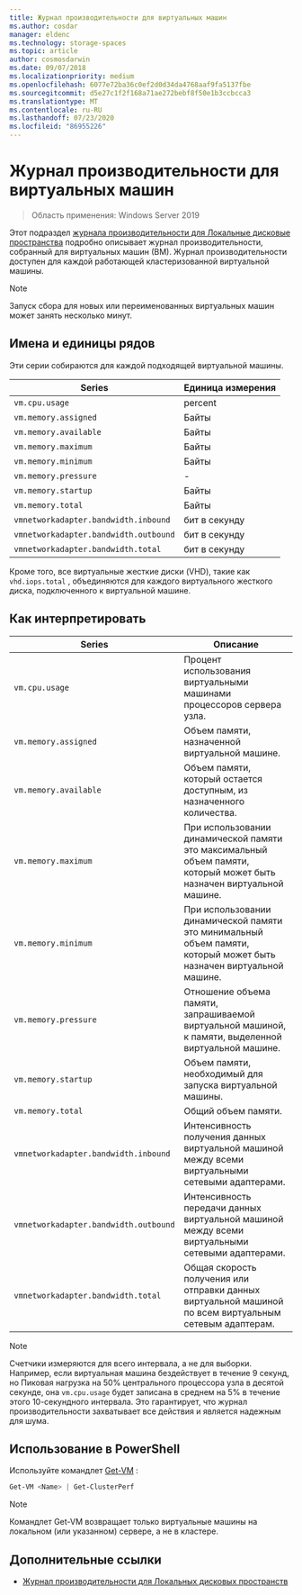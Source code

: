 ```yaml
---
title: Журнал производительности для виртуальных машин
ms.author: cosdar
manager: eldenc
ms.technology: storage-spaces
ms.topic: article
author: cosmosdarwin
ms.date: 09/07/2018
ms.localizationpriority: medium
ms.openlocfilehash: 6077e72ba36c0ef2d0d34da4768aaf9fa5137fbe
ms.sourcegitcommit: d5e27c1f2f168a71ae272bebf8f50e1b3ccbcca3
ms.translationtype: MT
ms.contentlocale: ru-RU
ms.lasthandoff: 07/23/2020
ms.locfileid: "86955226"
---
```

# <a name="performance-history-for-virtual-machines"></a>Журнал производительности для виртуальных машин

> Область применения: Windows Server 2019

Этот подраздел [журнала производительности для Локальные дисковые пространства](performance-history.md) подробно описывает журнал производительности, собранный для виртуальных машин (ВМ). Журнал производительности доступен для каждой работающей кластеризованной виртуальной машины.

   > [!NOTE]
   > Запуск сбора для новых или переименованных виртуальных машин может занять несколько минут.

## <a name="series-names-and-units"></a>Имена и единицы рядов

Эти серии собираются для каждой подходящей виртуальной машины.

| Series                            | Единица измерения             |
|-----------------------------------|------------------|
| `vm.cpu.usage`                    | percent          |
| `vm.memory.assigned`              | Байты            |
| `vm.memory.available`             | Байты            |
| `vm.memory.maximum`               | Байты            |
| `vm.memory.minimum`               | Байты            |
| `vm.memory.pressure`              | -                |
| `vm.memory.startup`               | Байты            |
| `vm.memory.total`                 | Байты            |
| `vmnetworkadapter.bandwidth.inbound`  | бит в секунду |
| `vmnetworkadapter.bandwidth.outbound` | бит в секунду |
| `vmnetworkadapter.bandwidth.total`    | бит в секунду |

Кроме того, все виртуальные жесткие диски (VHD), такие как `vhd.iops.total` , объединяются для каждого виртуального жесткого диска, подключенного к виртуальной машине.

## <a name="how-to-interpret"></a>Как интерпретировать


| Series                            | Описание                                                                                                  |
|-----------------------------------|--------------------------------------------------------------------------------------------------------------|
| `vm.cpu.usage`                    | Процент использования виртуальными машинами процессоров сервера узла.                                   |
| `vm.memory.assigned`              | Объем памяти, назначенной виртуальной машине.                                                      |
| `vm.memory.available`             | Объем памяти, который остается доступным, из назначенного количества.                                       |
| `vm.memory.maximum`               | При использовании динамической памяти это максимальный объем памяти, который может быть назначен виртуальной машине. |
| `vm.memory.minimum`               | При использовании динамической памяти это минимальный объем памяти, который может быть назначен виртуальной машине. |
| `vm.memory.pressure`              | Отношение объема памяти, запрашиваемой виртуальной машиной, к памяти, выделенной виртуальной машине.            |
| `vm.memory.startup`               | Объем памяти, необходимый для запуска виртуальной машины.                                            |
| `vm.memory.total`                 | Общий объем памяти. |
| `vmnetworkadapter.bandwidth.inbound`  | Интенсивность получения данных виртуальной машиной между всеми виртуальными сетевыми адаптерами.                        |
| `vmnetworkadapter.bandwidth.outbound` | Интенсивность передачи данных виртуальной машиной между всеми виртуальными сетевыми адаптерами.                            |
| `vmnetworkadapter.bandwidth.total`    | Общая скорость получения или отправки данных виртуальной машиной по всем виртуальным сетевым адаптерам.          |

   > [!NOTE]
   > Счетчики измеряются для всего интервала, а не для выборки. Например, если виртуальная машина бездействует в течение 9 секунд, но Пиковая нагрузка на 50% центрального процессора узла в десятой секунде, она `vm.cpu.usage` будет записана в среднем на 5% в течение этого 10-секундного интервала. Это гарантирует, что журнал производительности захватывает все действия и является надежным для шума.

## <a name="usage-in-powershell"></a>Использование в PowerShell

Используйте командлет [Get-VM](/powershell/module/hyper-v/get-vm) :

```PowerShell
Get-VM <Name> | Get-ClusterPerf
```

   > [!NOTE]
   > Командлет Get-VM возвращает только виртуальные машины на локальном (или указанном) сервере, а не в кластере.

## <a name="additional-references"></a>Дополнительные ссылки

- [Журнал производительности для Локальных дисковых пространств](performance-history.md)
